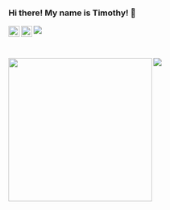 ### Hi there! My name is Timothy! 👋

<a href="https://kutt.it/1VgLvq">
  <img align="left" alt=LinkedIn" width="22px" src="https://cdn.jsdelivr.net/npm/simple-icons@v3/icons/linkedin.svg" />
</a>

<a href="https://kutt.it/Lsw8iB">
  <img align="left" alt="YouTube" width="22px" src="https://cdn.jsdelivr.net/npm/simple-icons@v3/icons/youtube.svg" />
</a>

![](https://komarev.com/ghpvc/?username=buitim&style=flat-square)

<br />
<br />

<div>
    <img align="left" width="285px" src="https://github-readme-stats.vercel.app/api/top-langs/?username=buitim&count_private=true&show_icons=true" />
</div>
<div>
    <img align="left" src="https://github-readme-stats.vercel.app/api?username=buitim&count_private=true&show_icons=true" />
</div>

<!--
**buitim/buitim** is a ✨ _special_ ✨ repository because its `README.md` (this file) appears on your GitHub profile.

Here are some ideas to get you started:

- 🔭 I’m currently working on ...
- 🌱 I’m currently learning ...
- 👯 I’m looking to collaborate on ...
- 🤔 I’m looking for help with ...
- 💬 Ask me about ...
- 📫 How to reach me: ...
- 😄 Pronouns: ...
- ⚡ Fun fact: ...
-->
